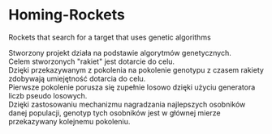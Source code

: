 # Homing-Rockets
Rockets that search for a target that uses genetic algorithms

Stworzony projekt działa na podstawie algorytmów genetycznych.<br />
Celem stworzonych "rakiet" jest dotarcie do celu.<br />
Dzięki przekazywanym z pokolenia na pokolenie genotypu z czasem rakiety zdobywają umiejętność dotarcia do celu.<br />
Pierwsze pokolenie porusza się zupełnie losowo dzięki użyciu generatora liczb pseudo losowych.<br />
Dzięki zastosowaniu mechanizmu nagradzania najlepszych osobników danej populacji, genotyp tych osobników jest w głównej mierze przekazywany kolejnemu pokoleniu.<br />
